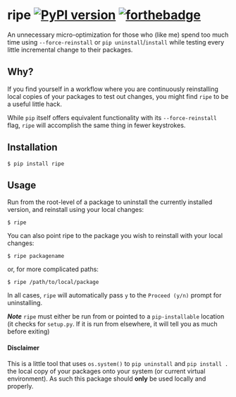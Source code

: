 # ripe [![PyPI version](https://badge.fury.io/py/ripe.svg)](https://badge.fury.io/py/ripe) [![forthebadge](https://img.shields.io/badge/warning-NSFW-orange.svg)](http://forthebadge.com)
An unnecessary micro-optimization for those who (like me) spend too much time using `--force-reinstall` or `pip uninstall`/`install` while testing every little incremental change to their packages. 

## Why?
If you find yourself in a workflow where you are continuously reinstalling local copies of your packages to test out changes, you might find `ripe` to be a useful little hack.

While `pip` itself offers equivalent functionality with its `--force-reinstall` flag, `ripe` will accomplish the same thing in fewer keystrokes.  

## Installation

`$ pip install ripe`

## Usage

Run from the root-level of a package to uninstall the currently installed version, and reinstall using your local changes:

`$ ripe` 

You can also point ripe to the package you wish to reinstall with your local changes:

`$ ripe packagename`
 
 or, for more complicated paths:

`$ ripe /path/to/local/package`

In all cases, `ripe` will automatically pass `y` to the `Proceed (y/n)` prompt for uninstalling.

***Note*** `ripe` must either be run from or pointed to a `pip-installable` location (it checks for `setup.py`. If it is run from elsewhere, it will tell you as much before exiting) 

#### Disclaimer
This is a little tool that uses `os.system()` to `pip uninstall` and `pip install .` the local copy of your packages onto your system (or current virtual environment).  As such this package should **only** be used locally and properly. 
